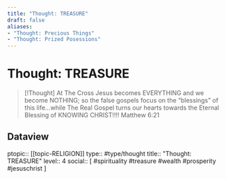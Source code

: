 ```yaml
---
title: "Thought: TREASURE"
draft: false
aliases:
- "Thought: Precious Things"
- "Thought: Prized Posessions"
---
```

# Thought: TREASURE
> [!Thought]
> At The Cross Jesus becomes EVERYTHING and we become NOTHING; so the false gospels focus on the “blessings” of this life…while The Real Gospel turns our hearts towards the Eternal Blessing of KNOWING CHRIST!!!! 
> Matthew 6:21

## Dataview
ptopic:: [[topic-RELIGION]]
type:: #type/thought
title:: "Thought: TREASURE"
level:: 4
social:: [ #spirituality #treasure #wealth #prosperity #jesuschrist ]